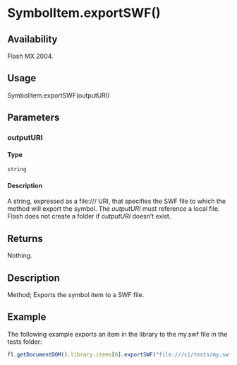 # SymbolItem.exportSWF()

## Availability

Flash MX 2004.

## Usage

SymbolItem.exportSWF(outputURI)

## Parameters

### **outputURI**

#### Type

```typescript
string
```

#### Description

A string, expressed as a file:/// URI, that specifies the SWF file to which the method will export the symbol. The *outputURI* must reference a local file. Flash does not create a folder if *outputURI* doesn’t exist.

## Returns

Nothing.

## Description

Method; Exports the symbol item to a SWF file.

## Example

The following example exports an item in the library to the my.swf file in the tests folder:

```javascript
fl.getDocumentDOM().library.items[0].exportSWF("file:///c|/tests/my.swf");
```
